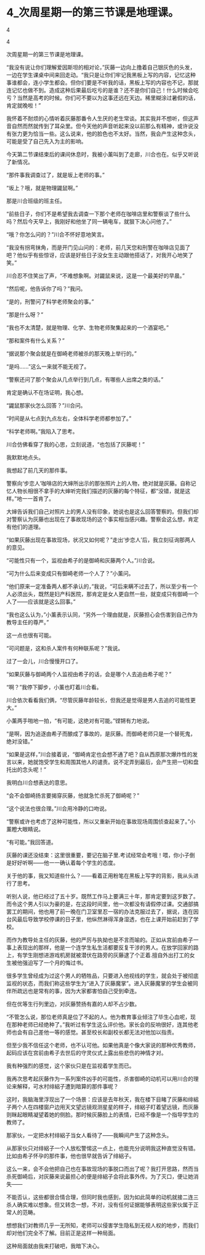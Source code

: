 # 4_次周星期一的第三节课是地理课。

4

4

次周星期一的第三节课是地理课。

“我没有说让你们理解爱因斯坦的相对论，”灰藤一边向上撸着自己银灰色的头发，一边在学生课桌中间来回走动。“我只是让你们牢记我黑板上写的内容，记忆这种事谁都会，连小学生都会。但你们要是不听我的话，黑板上写的内容也不记，那就连记忆也做不到。造成这种后果最后吃亏的是谁？还不是你们自己！什么时候会吃亏？当然是高考的时候。你们可不要以为这事还远在天边。稀里糊涂过暑假的话，肯定就晚啦！”

我怀着不耐烦的心情听着灰藤那番令人生厌的老生常谈。其实我并不想听，但这声音自然而然就传到了耳朵里。但今天他的声音听起来没以前那么有精神，或许说没有张力更为恰当一些。这么说来，他的脸色也不太好。当然，我会产生这种念头，可能是受了自己先入为主的影响。

今天第二节课结束后的课间休息时，我被小薰叫到了走廊，川合也在。似乎又听说了新情况。

“那件事我调查过了，就是坂上老师的事。”

“坂上？哦，就是物理鼹鼠啊。”

那是川合班级的班主任。

“前些日子，你们不是希望我去调查一下那个老师在咖啡店里和警察谈了些什么吗？然后今天早上，我刚好和他坐了同一辆电车，就狠下决心问他了。”

“哦？你怎么问的？”川合不怀好意地笑言。

“我没有拐弯抹角，而是开门见山问的：老师，前几天您和刑警在咖啡店见面了吧？他似乎有些惊讶，应该是好些日子没女生主动跟他搭话了，对我开心地笑了笑。”

川合忍不住笑出了声，“不难想象啊。对鼹鼠来说，这是一个最美好的早晨。”

“然后呢，他告诉你了吗？”我问。

“是的，刑警问了科学老师聚会的事。”

“那是什么呀？”

“我也不太清楚，就是物理、化学、生物老师聚集起来的一个酒宴吧。”

“那和案件有什么关系？”

“据说那个聚会就是在御崎老师被杀的那天晚上举行的。”

“是吗……”这么一来就不能无视了。

“警察还问了那个聚会从几点举行到几点，有哪些人出席之类的话。”

肯定是确认不在场证明，我心想。

“鼹鼠那家伙怎么回答？”川合问。

“时间是从七点到九点左右，全体科学老师都参加了。”

“科学老师啊。”我陷入了思考。

川合仿佛看穿了我的心思，立刻说道，“也包括了灰藤呢！”

我默默地点头。

我想起了前几天的那件事。

警察向‘步恋人’咖啡店的大婶所出示的那张照片上的人物，绝对就是灰藤。自称记忆人物长相很不拿手的大婶听完我们描述的灰藤的每个特征，都“没错，就是这样。”地一一首肯了。

大婶告诉我们自己对照片上的男人没有印象，她说也是这么回答警察的。但我们却对警察认为灰藤也出现在了事故现场的这个事实相当感兴趣。警察会这么想，肯定有他们的道理。

“如果灰藤出现在事故现场，状况又如何呢？”走出‘步恋人’后，我立刻征询那两人的意见。

“可能性只有一个，监视由希子的是御崎和灰藤两个人。”川合说。

“可为什么后来变成只有御崎老师一个人了？”小薰问。

“他们原来一定准备两人都不承认的，”我说，“可后来瞒不过去了，所以至少有一个人必须出头，既然是妇产科医院，那肯定是女人更自然一些，就变成只有御崎一个人了——应该就是这么回事。”

“我也这么认为，”小薰表示认同，“另外一个理由就是，灰藤担心会伤害到自己作为教导主任的尊严。”

这一点也很有可能。

“可问题是，这和杀人案件有何种联系呢？”我说。

过了一会儿，川合慢慢开口了。

“如果灰藤与御崎两个人监视由希子的话，会是哪个人去追由希子呢？”

“啊？”我停下脚步，小薰也盯着川合看。

川合依次看看我们俩，“尽管灰藤年龄较长，但我还是觉得是男人去追的可能性更大。”

小薰两手啪地一拍，“有可能，这绝对有可能。”铿锵有力地说。

“是啊，因为追逐由希子而酿成了事故的，是灰藤。而御崎老师只是一个替死鬼，绝对没错。”

“如果是这样，”川合接着说，“御崎肯定也会想不通了吧？自从西原那次爆炸性的发言以来，她就饱受学生和周围其他人的谴责。说不定弄到最后，会产生把一切和盘托出的念头呢！”

我明白川合想表达的意思。

“会不会御崎扬言要揭穿灰藤，他就急忙杀死了御崎呢？”

“这个说法也很合理。”川合用冷静的口吻说。

“警察或许也考虑了这种可能性，所以又重新开始在事故现场周围侦查起来了。”小薰瞪大眼睛说。

“有可能。”我回答道。

灰藤的课还没结束：这里很重要，要记在脑子里.考试经常会考哦！喂，你小子倒是好好听啊——他一一确认着每个学生的态度。

关于他的事，我又知道些什么？——看着正用粉笔在黑板上写字的背影，我从头进行了思考。

听别人说，他已经过了五十岁。既然工作马上要满三十年，那肯定要到这岁数了。而令这个男人引以为豪的是，在这段时间里，他一次都没有请假停过课。交通部搞罢工的期间，他也用了前一晚在门卫室里忍一宿的办法克服过去了，据说，连在因台风最后导致学校停课的日子里，他纵然淋得浑身湿透，也在上课开始前赶到了学校。

而作为教导处主任的灰藤，他的严厉与执拗也是不言而喻的。正如从宫前由希子一事上表现出的那样，他是一个连学生私生活都要反复干涉的男人。在放学回家的路上，有学生刚想进游戏机房就被潜伏在路旁的灰藤逮了个正着.擅自外出打工的女生被他强迫写了一个月的悔过书。

很多学生曾经成为过这个男人的牺牲品，只要进入他视线的学生，就会处于被彻底监视的状态，而我们称这些学生为“进入了灰藤魔掌”。进入灰藤魔掌的学生会被同伴所疏远也是常有的事，因为大家都害怕自己受到牵连。

但在优等生行列里边，对灰藤赞扬有嘉的人却不占少数。

“不管怎么说，那位老师真是位了不起的人。他为教育事业倾注了毕生心血呢，现在那种老师已经绝种了。”我听过有学生这么评价他。家长会的反响很好，连其他老师也会有自己差他一等的感觉。甚至校长和副校长都无法对他加以指责。

但至少我不信任这个老师，也不认可他。如果他真是个像大家说的那种优秀教师，起码应该在宫前由希子去世后的守灵仪式上露出些悲伤的神情才对。

我有种强烈的感觉，这个家伙只是在监视着学生而已。

我再次思考起灰藤作为一系列案件凶手的可能性，杀害御崎的动机可以用川合的理论来解释，可水村绯絽子遭到暗算的那件事呢？

这时，我脑海里浮现出了一个场景：应该是去年秋天，我在楼下目睹了灰藤和绯絽子两个人在四楼窗户边用天文望远镜观测星星的样子，绯絽子盯着望远镜，而灰藤则眯起眼睛凝望着她的侧脸。那时候灰藤脸上的表情，已经不像是一个指导学生的教师了。

那家伙，一定把水村绯絽子当女人看待了——我瞬间产生了这种念头。

从那家伙只对绯絽子一个人放松警惕这一点上，也能充分说明我这种直觉没有错。比如由希子怀孕的那件事，他也很早就告诉了绯絽子。

这么一来，会不会他把自己也在事故现场的事脱口而出了呢？我打开思路，然而当杀死御崎后，对灰藤来说最担心的便是绯絽子会将此事外传。为了灭口，便让她消失——

不能否认，这些都很合情合理，但同时我也感到，因为如此简单的动机就接二连三杀人确实难以想象。但又转念一想，不对，没有任何证据能够表明这些家伙属于正常人的范畴。

想想我们对教师几乎一无所知，老师可以侵害学生隐私到无视人权的地步，而我们却对他们完全不了解。目前正是这样一种局面。

这种局面就由我来打破吧，我暗下决心。